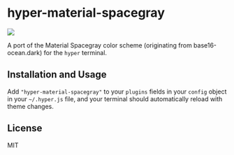 # hyper-material-spacegray

![](http://i.imgur.com/40Oxuae.png)

A port of the Material Spacegray color scheme (originating from base16-ocean.dark) for the `hyper` terminal.

## Installation and Usage

Add `"hyper-material-spacegray"` to your `plugins` fields in your `config` object in your `~/.hyper.js` file, and your terminal should automatically reload with theme changes.

## License
MIT
